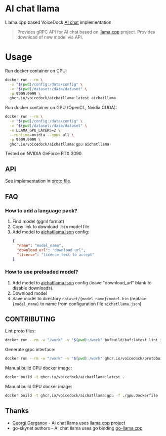 # AI chat llama
Llama.cpp based VoiceDock [AI chat](https://github.com/voicedock/voicedock-specs/tree/main/proto/voicedock/core/aichat/v1) implementation


> Provides gRPC API for AI chat based on [llama.cpp](https://github.com/ggerganov/llama.cpp) project.
> Provides download of new model via API.

# Usage
Run docker container on CPU:
```bash
docker run --rm \
  -v "$(pwd)/config:/data/config" \
  -v "$(pwd)/dataset:/data/dataset" \
  -p 9999:9999 \
  ghcr.io/voicedock/aichatllama:latest aichatllama
```

Run docker container on GPU (OpenCL, Nvidia CUDA):
```bash
docker run --rm \
  -v "$(pwd)/config:/data/config" \
  -v "$(pwd)/dataset:/data/dataset" \
  -e LLAMA_GPU_LAYERS=2 \
  --runtime=nvidia --gpus all \
  -p 9999:9999 \
  ghcr.io/voicedock/aichatllama:gpu aichatllama
```
Tested on NVIDIA GeForce RTX 3090.

## API
See implementation in [proto file](https://github.com/voicedock/voicedock-specs/blob/main/proto/voicedock/core/aichat/v1/aichat_api.proto).

## FAQ
### How to add a language pack?
1. Find model (ggml format)
2. Copy link to download `.bin` model file
3. Add model to [aichatllama.json](config%2Faichatllama.json) config:
   ```json
   {
     "name": "model_name",
     "download_url": "download_url",
     "license": "license text to accept"
   }
    ```

### How to use preloaded model?
1. Add model to [aichatllama.json](config%2Faichatllama.json) config (leave "download_url" blank to disable downloads).
2. Download model
3. Save model to directory `dataset/{model_name}/model.bin` (replace `{model_name}` to name from configuration file `aichatllama.json`)


## CONTRIBUTING
Lint proto files:
```bash
docker run --rm -w "/work" -v "$(pwd):/work" bufbuild/buf:latest lint internal/api/grpc/proto
```
Generate grpc interface:
```bash
docker run --rm -w "/work" -v "$(pwd):/work" ghcr.io/voicedock/protobuilder:1.0.0 generate internal/api/grpc/proto --template internal/api/grpc/proto/buf.gen.yaml
```
Manual build CPU docker image:
```bash
docker build -t ghcr.io/voicedock/aichatllama:latest .
```
Manual build GPU docker image:
```bash
docker build -t ghcr.io/voicedock/aichatllama:gpu -f ./gpu.Dockerfile .
```

## Thanks
* [Georgi Gerganov](https://github.com/ggerganov) - AI chat llama uses [llama.cpp](https://github.com/ggerganov/llama.cpp) project
* go-skynet authors - AI chat llama uses go binding [go-llama.cpp](https://github.com/go-skynet/go-llama.cpp)